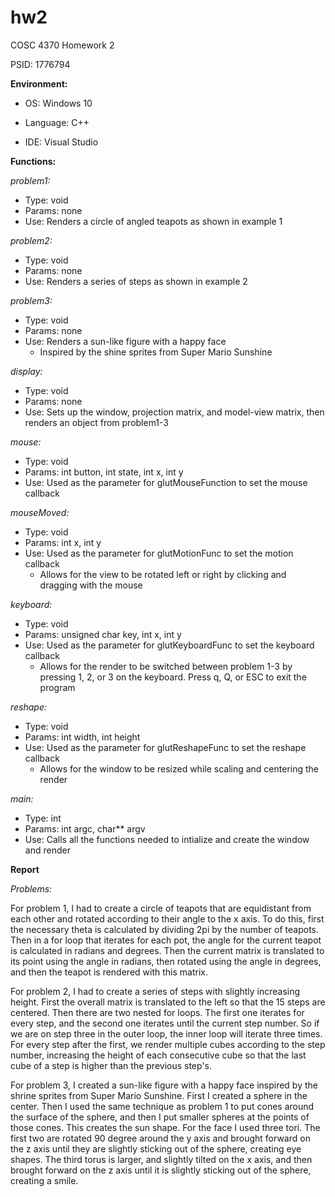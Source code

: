 # hw2
COSC 4370 Homework 2

PSID: 1776794

**Environment:**
* OS: Windows 10

* Language: C++

* IDE: Visual Studio


**Functions:**

*problem1:*
* Type: void
* Params: none
* Use: Renders a circle of angled teapots as shown in example 1


*problem2:*
* Type: void
* Params: none
* Use: Renders a series of steps as shown in example 2


*problem3:*
* Type: void
* Params: none
* Use: Renders a sun-like figure with a happy face
  * Inspired by the shine sprites from Super Mario Sunshine
  

*display:*
* Type: void
* Params: none
* Use: Sets up the window, projection matrix, and model-view matrix, then renders an object from problem1-3


*mouse:*
* Type: void
* Params: int button, int state, int x, int y
* Use: Used as the parameter for glutMouseFunction to set the mouse callback


*mouseMoved:*
* Type: void
* Params: int x, int y
* Use: Used as the parameter for glutMotionFunc to set the motion callback
  * Allows for the view to be rotated left or right by clicking and dragging with the mouse


*keyboard:*
* Type: void
* Params: unsigned char key, int x, int y
* Use: Used as the parameter for glutKeyboardFunc to set the keyboard callback
  * Allows for the render to be switched between problem 1-3 by pressing 1, 2, or 3 on the keyboard. Press q, Q, or ESC to exit the program


*reshape:*
* Type: void
* Params: int width, int height
* Use: Used as the parameter for glutReshapeFunc to set the reshape callback
  * Allows for the window to be resized while scaling and centering the render


*main:*
* Type: int
* Params: int argc, char** argv
* Use: Calls all the functions needed to intialize and create the window and render

**Report**

*Problems:*

For problem 1, I had to create a circle of teapots that are equidistant from each other and rotated according to their angle to the x axis. To do this, first the necessary theta is calculated by dividing 2pi by the number of teapots. Then in a for loop that iterates for each pot, the angle for the current teapot is calculated in radians and degrees. Then the current matrix is translated to its point using the angle in radians, then rotated using the angle in degrees, and then the teapot is rendered with this matrix.


For problem 2, I had to create a series of steps with slightly increasing height. First the overall matrix is translated to the left so that the 15 steps are centered. Then there are two nested for loops. The first one iterates for every step, and the second one iterates until the current step number. So if we are on step three in the outer loop, the inner loop will iterate three times. For every step after the first, we render multiple cubes according to the step number, increasing the height of each consecutive cube so that the last cube of a step is higher than the previous step's.


For problem 3, I created a sun-like figure with a happy face inspired by the shrine sprites from Super Mario Sunshine. First I created a sphere in the center. Then I used the same technique as problem 1 to put cones around the surface of the sphere, and then I put smaller spheres at the points of those cones. This creates the sun shape. For the face I used three tori. The first two are rotated 90 degree around the y axis and brought forward on the z axis until they are slightly sticking out of the sphere, creating eye shapes. The third torus is larger, and slightly tilted on the x axis, and then brought forward on the z axis until it is slightly sticking out of the sphere, creating a smile.

